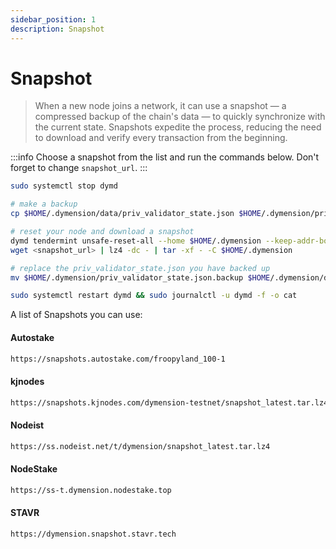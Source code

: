 ```yaml
---
sidebar_position: 1
description: Snapshot
---
```


# Snapshot

> When a new node joins a network, it can use a snapshot — a compressed backup of the chain's data — to quickly synchronize with the current state. Snapshots expedite the process, reducing the need to download and verify every transaction from the beginning.

:::info
Choose a snapshot from the list and run the commands below. Don't forget to change `snapshot_url`.
:::


```bash
sudo systemctl stop dymd

# make a backup
cp $HOME/.dymension/data/priv_validator_state.json $HOME/.dymension/priv_validator_state.json.backup 

# reset your node and download a snapshot
dymd tendermint unsafe-reset-all --home $HOME/.dymension --keep-addr-book 
wget <snapshot_url> | lz4 -dc - | tar -xf - -C $HOME/.dymension

# replace the priv_validator_state.json you have backed up
mv $HOME/.dymension/priv_validator_state.json.backup $HOME/.dymension/data/priv_validator_state.json 

sudo systemctl restart dymd && sudo journalctl -u dymd -f -o cat
```

A list of Snapshots you can use:

#### Autostake
```bash
https://snapshots.autostake.com/froopyland_100-1
```

#### kjnodes
``` bash
https://snapshots.kjnodes.com/dymension-testnet/snapshot_latest.tar.lz4
```

#### Nodeist
```bash
https://ss.nodeist.net/t/dymension/snapshot_latest.tar.lz4
```

#### NodeStake
```bash
https://ss-t.dymension.nodestake.top
```

#### STAVR
```bash
https://dymension.snapshot.stavr.tech
```




